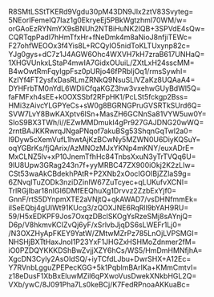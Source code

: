 R8SMtLSStTKERd9Vgdu30pM43DN9Jlx2ztV83Svyteg=
5NEorIFemeIQ7Iaz1g0EkryeEj5PBkWgtzhmI70WM/w=
orGAoEzRYNmYX9sBNUh2NTBiHuNK2IQB+3SPVdE4sQw=
CQRTqpPadI7hHmTfxHr+fNeDmk4m8aNioJ8nfjiTEWc=
F27ohfWEOOx3f4Yis8L+RCQyIO5nidToKLTUxynp82c=
YJg0gys+dC7z1J4AGW6Ohc4WXVH7kH7zraB617UNHaQ=
1XHGVUnkxLStaP4mwIA7GidxOUuiL/ZXtLxH24sscMM=
B4wOwtRmFqyIgpFsz0pURjo46fPRbIjOq1/rmsSywhI=
KzIYf4FT2ysfxDasRLmZRNkQ9NsuSLlVZaKz8UQAaA4=
DYHFrbTM0nYdL6WDliCfqaKGZ3hw3vxehwGUyBdWl5Q=
faFMFxh4sEE+k0OXSSbf2RFpHK1/PcLSt5fckgp2Bss=
HMi3zAivcYLGPYeCs+sW0g8BGRNGPruGVSRTkSUrd6Q=
SVW7LvY8BwKAXptv6lSn+MasZH6GCNnSa81VYW5uw0Y=
SIoS9BX3TWh/i//EZwMMDmukI4gPr927GAJDNG20wWQ=
2rntBAJKKRwrqJNgaPNqof7akuBSg53ShqnGqTwl2a0=
I9Dyw5cXemVufL1hwtAjKzBCwNy5MZWN0U6DiyKQSuY=
oqYGBrKs/fjQArix/AzMNOzMJxYKNp4mKNY/euxADrE=
MxCLNZ5lv+xP10JnemTfhHc84TnbsXxuN3yTrTVQq6U=
9IU8Upw3GRag243n7f+yyMRBC47ZX900iOkj2K2zLIw=
CSt53waAkCBdekhPAtR+P2XNb2xOocIGOIBjZZlaS9g=
6ZNvqITuZODk3nziDZinIW67ZuTcyec+qLUKufvXCNI=
TrlRGjIbar18nIGI6DMfEEQhuXg1Drvvz2ZzbExYjf0=
GnnF/rtS5DYnpmXTE2aVNjtQ+qkAWAD7/vsDHNfmmEk=
iISeEQbj4gUIWt91KUcg3/zQOXJNE6RqRlI9bYAH9RU=
59/H5xEDKPF9Jos7OxqzDBclSKOgYsRzeSMj8sAYnjQ=
D6p/V8hkmvKCIZvQj6yF/xSrlvbJjqDS6sLWEFr1Lj0=
/N3OXZHyApFKEY9YatW/ZMtwMZrPz785LnOjLVPSMGI=
NHSHjBXTtHaxJnoI1P23YxF1JHGZxHSHMoZdnmer2fM=
iO0PZDQYKKKDShBwZvjjXZY6hCs/WS5/HmDmHMNfjhA=
XgcDN3Cyly2AsOIdSQ/+iyTCfdLJbu+DwrSHX+A12Ec=
Y7RVnbLgguZPEPecKGG+5k1PqblmBArIKa+KMmCmtvI=
z18eDusF1XbBxEluwMZil6qPXwoVusDwekXNkbHGL2Q=
VXb/ywC/8J091Pha7Ls0keBCj/K7FedRPnoaAKKuaBc=
